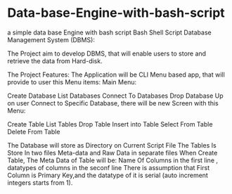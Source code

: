 # Data-base-Engine-with-bash-script
a simple data base Engine with bash script
Bash Shell Script Database Management System (DBMS):

The Project aim to develop DBMS, that will enable users to store and retrieve the data from Hard-disk.

The Project Features: The Application will be CLI Menu based app, that will provide to user this Menu items: Main Menu:

Create Database
List Databases
Connect To Databases
Drop Database
Up on user Connect to Specific Database, there will be new Screen with this Menu:

Create Table
List Tables
Drop Table
Insert into Table
Select From Table
Delete From Table

The Database will store as Directory on Current Script File
The Tables Is Store In two files Meta-data and Raw Data in separate files
When Create Table, The Meta Data of Table will be: Name Of Columns in the first line , datatypes of columns in the seconf line
There is assumption that First Column is Primary Key,and the datatype of it is serial (auto increment integers starts from 1).
